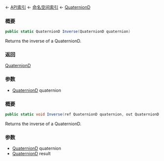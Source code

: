 ← [API索引](Api-Index) ← [命名空间索引](Namespace-Index) ← [QuaternionD](VRageMath.QuaternionD)

### 概要

```csharp
public static QuaternionD Inverse(QuaternionD quaternion)
```

Returns the inverse of a QuaternionD.

### 返回

[QuaternionD](VRageMath.QuaternionD)

### 参数

* [QuaternionD](VRageMath.QuaternionD) quaternion
### 概要

```csharp
public static void Inverse(ref QuaternionD quaternion, out QuaternionD result)
```

Returns the inverse of a QuaternionD.

### 参数

* [QuaternionD](VRageMath.QuaternionD) quaternion
* [QuaternionD](VRageMath.QuaternionD) result
